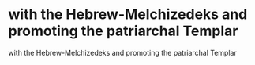 # with the Hebrew-Melchizedeks and promoting the patriarchal Templar

with the Hebrew-Melchizedeks and promoting the patriarchal Templar
